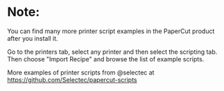 # Note:

You can find many more printer script examples in the PaperCut product after you install it.

Go to the printers tab, select any printer and then select the scripting tab. Then choose "Import Recipe"
and browse the list of example scripts.

More examples of printer scripts from @selectec at https://github.com/Selectec/papercut-scripts


